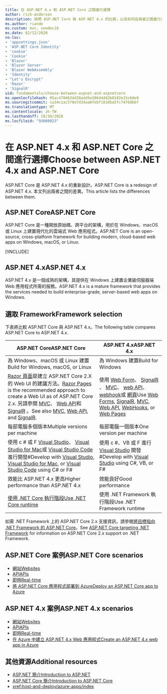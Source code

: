 ```yaml
---
title: 在 ASP.NET 4.x 和 ASP.NET Core 之間進行選擇
author: rick-anderson
description: 說明 ASP.NET Core 與 ASP.NET 4.x 的比較，以及如何在兩者之間進行選擇。
ms.author: riande
ms.custom: mvc, seodec18
ms.date: 02/12/2020
no-loc:
- 'appsettings.json'
- 'ASP.NET Core Identity'
- 'cookie'
- 'Cookie'
- 'Blazor'
- 'Blazor Server'
- 'Blazor WebAssembly'
- 'Identity'
- "Let's Encrypt"
- 'Razor'
- 'SignalR'
uid: fundamentals/choose-between-aspnet-and-aspnetcore
ms.openlocfilehash: 95ac4784634d38add5e28644d42b0182e15c6de9
ms.sourcegitcommit: ca34c1ac578e7d3daa0febf1810ba5fc74f60bbf
ms.translationtype: MT
ms.contentlocale: zh-TW
ms.lasthandoff: 10/30/2020
ms.locfileid: "93060023"
---
```

# <a name="choose-between-aspnet-4x-and-aspnet-core"></a><span data-ttu-id="7f7cc-103">在 ASP.NET 4.x 和 ASP.NET Core 之間進行選擇</span><span class="sxs-lookup"><span data-stu-id="7f7cc-103">Choose between ASP.NET 4.x and ASP.NET Core</span></span>

<span data-ttu-id="7f7cc-104">ASP.NET Core 是 ASP.NET 4.x 的重新設計。</span><span class="sxs-lookup"><span data-stu-id="7f7cc-104">ASP.NET Core is a redesign of ASP.NET 4.x.</span></span> <span data-ttu-id="7f7cc-105">本文列出兩者之間的差異。</span><span class="sxs-lookup"><span data-stu-id="7f7cc-105">This article lists the differences between them.</span></span>

## <a name="aspnet-core"></a><span data-ttu-id="7f7cc-106">ASP.NET Core</span><span class="sxs-lookup"><span data-stu-id="7f7cc-106">ASP.NET Core</span></span>

<span data-ttu-id="7f7cc-107">ASP.NET Core 是一種開放原始碼、跨平台的架構，用於在 Windows、macOS 或 Linux 上建置現代化的雲端式 Web 應用程式。</span><span class="sxs-lookup"><span data-stu-id="7f7cc-107">ASP.NET Core is an open-source, cross-platform framework for building modern, cloud-based web apps on Windows, macOS, or Linux.</span></span>

[!INCLUDE[](~/includes/benefits.md)]

## <a name="aspnet-4x"></a><span data-ttu-id="7f7cc-108">ASP.NET 4.x</span><span class="sxs-lookup"><span data-stu-id="7f7cc-108">ASP.NET 4.x</span></span>

<span data-ttu-id="7f7cc-109">ASP.NET 4.x 是一個成熟的架構，其提供在 Windows 上建置企業級伺服器端 Web 應用程式所需的服務。</span><span class="sxs-lookup"><span data-stu-id="7f7cc-109">ASP.NET 4.x is a mature framework that provides the services needed to build enterprise-grade, server-based web apps on Windows.</span></span>

## <a name="framework-selection"></a><span data-ttu-id="7f7cc-110">選取 Framework</span><span class="sxs-lookup"><span data-stu-id="7f7cc-110">Framework selection</span></span>

<span data-ttu-id="7f7cc-111">下表將比較 ASP.NET Core 與 ASP.NET 4.x。</span><span class="sxs-lookup"><span data-stu-id="7f7cc-111">The following table compares ASP.NET Core to ASP.NET 4.x.</span></span>

| <span data-ttu-id="7f7cc-112">ASP.NET Core</span><span class="sxs-lookup"><span data-stu-id="7f7cc-112">ASP.NET Core</span></span> | <span data-ttu-id="7f7cc-113">ASP.NET 4.x</span><span class="sxs-lookup"><span data-stu-id="7f7cc-113">ASP.NET 4.x</span></span> |
|---|---|
|<span data-ttu-id="7f7cc-114">為 Windows、macOS 或 Linux 建置</span><span class="sxs-lookup"><span data-stu-id="7f7cc-114">Build for Windows, macOS, or Linux</span></span>|<span data-ttu-id="7f7cc-115">為 Windows 建置</span><span class="sxs-lookup"><span data-stu-id="7f7cc-115">Build for Windows</span></span>|
|<span data-ttu-id="7f7cc-116">[ Razor 頁面](xref:razor-pages/index)是建立 ASP.NET Core 2.X 的 Web UI 的建議方法。</span><span class="sxs-lookup"><span data-stu-id="7f7cc-116">[Razor Pages](xref:razor-pages/index) is the recommended approach to create a Web UI as of ASP.NET Core 2.x.</span></span> <span data-ttu-id="7f7cc-117">另請參閱 [MVC](xref:mvc/overview)、 [Web API](xref:tutorials/first-web-api)和 [SignalR](xref:signalr/introduction) 。</span><span class="sxs-lookup"><span data-stu-id="7f7cc-117">See also [MVC](xref:mvc/overview), [Web API](xref:tutorials/first-web-api), and [SignalR](xref:signalr/introduction).</span></span>|<span data-ttu-id="7f7cc-118">使用 [Web Form](/aspnet/web-forms)、 [SignalR](/aspnet/signalr) 、 [MVC](/aspnet/mvc)、 [web API](/aspnet/web-api/)、 [webhook](/aspnet/webhooks/)或 [網頁](/aspnet/web-pages)</span><span class="sxs-lookup"><span data-stu-id="7f7cc-118">Use [Web Forms](/aspnet/web-forms), [SignalR](/aspnet/signalr), [MVC](/aspnet/mvc), [Web API](/aspnet/web-api/), [WebHooks](/aspnet/webhooks/), or [Web Pages](/aspnet/web-pages)</span></span>|
|<span data-ttu-id="7f7cc-119">每部電腦多個版本</span><span class="sxs-lookup"><span data-stu-id="7f7cc-119">Multiple versions per machine</span></span>|<span data-ttu-id="7f7cc-120">每部電腦一個版本</span><span class="sxs-lookup"><span data-stu-id="7f7cc-120">One version per machine</span></span>|
|<span data-ttu-id="7f7cc-121">使用 c # 或 F [Visual Studio](https://visualstudio.microsoft.com/vs/)、 [Visual Studio for Mac](https://visualstudio.microsoft.com/vs/mac/)或 [Visual Studio Code](https://code.visualstudio.com/) 進行開發#</span><span class="sxs-lookup"><span data-stu-id="7f7cc-121">Develop with [Visual Studio](https://visualstudio.microsoft.com/vs/), [Visual Studio for Mac](https://visualstudio.microsoft.com/vs/mac/), or [Visual Studio Code](https://code.visualstudio.com/) using C# or F#</span></span>|<span data-ttu-id="7f7cc-122">使用 c #、VB 或 F 進行 [Visual Studio](https://visualstudio.microsoft.com/vs/) 開發#</span><span class="sxs-lookup"><span data-stu-id="7f7cc-122">Develop with [Visual Studio](https://visualstudio.microsoft.com/vs/) using C#, VB, or F#</span></span>|
|<span data-ttu-id="7f7cc-123">效能比 ASP.NET 4.x 更高</span><span class="sxs-lookup"><span data-stu-id="7f7cc-123">Higher performance than ASP.NET 4.x</span></span>|<span data-ttu-id="7f7cc-124">效能良好</span><span class="sxs-lookup"><span data-stu-id="7f7cc-124">Good performance</span></span>|
|[<span data-ttu-id="7f7cc-125">使用 .NET Core 執行階段</span><span class="sxs-lookup"><span data-stu-id="7f7cc-125">Use .NET Core runtime</span></span>](/dotnet/standard/choosing-core-framework-server)|<span data-ttu-id="7f7cc-126">使用 .NET Framework 執行階段</span><span class="sxs-lookup"><span data-stu-id="7f7cc-126">Use .NET Framework runtime</span></span>|

<span data-ttu-id="7f7cc-127">如需 .NET Framework 上的 ASP.NET Core 2.x 支援資訊，請參閱[將目標指向 .NET Framework 的 ASP.NET Core](xref:index#target-framework)。</span><span class="sxs-lookup"><span data-stu-id="7f7cc-127">See [ASP.NET Core targeting .NET Framework](xref:index#target-framework) for information on ASP.NET Core 2.x support on .NET Framework.</span></span>

## <a name="aspnet-core-scenarios"></a><span data-ttu-id="7f7cc-128">ASP.NET Core 案例</span><span class="sxs-lookup"><span data-stu-id="7f7cc-128">ASP.NET Core scenarios</span></span>

* [<span data-ttu-id="7f7cc-129">網站</span><span class="sxs-lookup"><span data-stu-id="7f7cc-129">Websites</span></span>](xref:tutorials/first-mvc-app/index)
* [<span data-ttu-id="7f7cc-130">API</span><span class="sxs-lookup"><span data-stu-id="7f7cc-130">APIs</span></span>](xref:tutorials/first-web-api)
* [<span data-ttu-id="7f7cc-131">即時</span><span class="sxs-lookup"><span data-stu-id="7f7cc-131">Real-time</span></span>](xref:signalr/introduction)
* [<span data-ttu-id="7f7cc-132">將 ASP.NET Core 應用程式部署到 Azure</span><span class="sxs-lookup"><span data-stu-id="7f7cc-132">Deploy an ASP.NET Core app to Azure</span></span>](/azure/app-service/app-service-web-get-started-dotnet)

## <a name="aspnet-4x-scenarios"></a><span data-ttu-id="7f7cc-133">ASP.NET 4.x 案例</span><span class="sxs-lookup"><span data-stu-id="7f7cc-133">ASP.NET 4.x scenarios</span></span>

* [<span data-ttu-id="7f7cc-134">網站</span><span class="sxs-lookup"><span data-stu-id="7f7cc-134">Websites</span></span>](/aspnet/mvc)
* [<span data-ttu-id="7f7cc-135">API</span><span class="sxs-lookup"><span data-stu-id="7f7cc-135">APIs</span></span>](/aspnet/web-api)
* [<span data-ttu-id="7f7cc-136">即時</span><span class="sxs-lookup"><span data-stu-id="7f7cc-136">Real-time</span></span>](/aspnet/signalr)
* [<span data-ttu-id="7f7cc-137">在 Azure 中建立 ASP.NET 4.x Web 應用程式</span><span class="sxs-lookup"><span data-stu-id="7f7cc-137">Create an ASP.NET 4.x web app in Azure</span></span>](/azure/app-service/app-service-web-get-started-dotnet-framework)

## <a name="additional-resources"></a><span data-ttu-id="7f7cc-138">其他資源</span><span class="sxs-lookup"><span data-stu-id="7f7cc-138">Additional resources</span></span>

* [<span data-ttu-id="7f7cc-139">ASP.NET 簡介</span><span class="sxs-lookup"><span data-stu-id="7f7cc-139">Introduction to ASP.NET</span></span>](/aspnet/overview)
* [<span data-ttu-id="7f7cc-140">ASP.NET Core 簡介</span><span class="sxs-lookup"><span data-stu-id="7f7cc-140">Introduction to ASP.NET Core</span></span>](xref:index)
* <xref:host-and-deploy/azure-apps/index>
